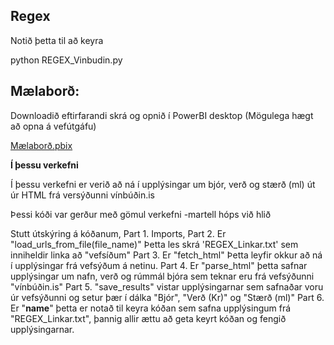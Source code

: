 ## Regex
Notið þetta til að keyra

python REGEX_Vinbudin.py


##  Mælaborð:
Downloadið eftirfarandi skrá og opnið í PowerBI desktop (Mögulega hægt að opna á vefútgáfu)

[Mælaborð.pbix](Mælaborð.pbix)  


**Í þessu verkefni**

Í þessu verkefni er verið að ná í upplýsingar um bjór, verð og stærð (ml) út úr HTML frá versýðunni vínbúðin.is

Þessi kóði var gerður með gömul verkefni -martell hóps við hlið

Stutt útskýring á kóðanum,
Part 1. Imports,
Part 2. Er "load_urls_from_file(file_name)" Þetta les skrá 'REGEX_Linkar.txt' sem inniheldir linka að "vefsíðum"
Part 3. Er "fetch_html" Þetta leyfir okkur að ná í upplýsingar frá vefsýðum á netinu.
Part 4. Er "parse_html" þetta safnar upplýsingar um nafn, verð og rúmmál bjóra sem teknar eru frá vefsýðunni "vínbúðin.is"
Part 5. "save_results" vistar upplýsingarnar sem safnaðar voru úr vefsýðunni og setur þær í dálka "Bjór", "Verð (Kr)" og "Stærð (ml)"
Part 6. Er "__name__" þetta er notað til keyra kóðan sem safna upplýsingum frá "REGEX_Linkar.txt", þannig allir ættu að geta keyrt kóðan og fengið upplýsingarnar.
